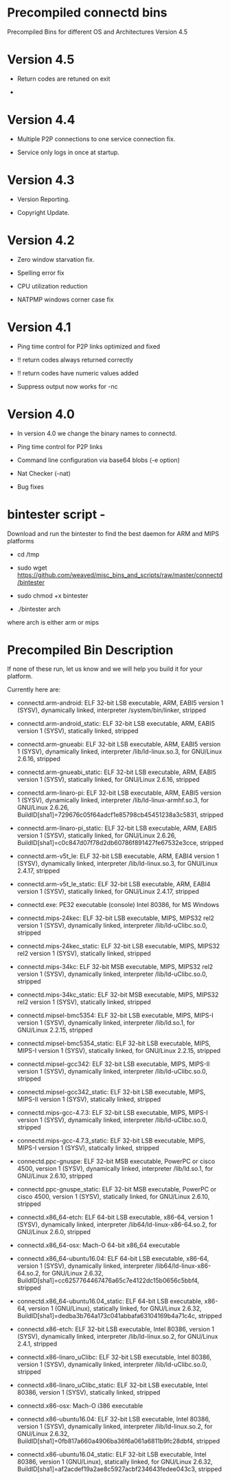 Precompiled connectd bins
=========================

Precompiled Bins for different OS and Architectures Version 4.5

Version 4.5
===========

-   Return codes are retuned on exit

-   

Version 4.4
===========

-   Multiple P2P connections to one service connection fix.

-   Service only logs in once at startup.

Version 4.3
===========

-   Version Reporting.

-   Copyright Update.

Version 4.2
===========

-   Zero window starvation fix.

-   Spelling error fix

-   CPU utilization reduction

-   NATPMP windows corner case fix

Version 4.1
===========

-   Ping time control for P2P links optimized and fixed

-   !! return codes always returned correctly

-   !! return codes have numeric values added

-   Suppress output now works for -nc

Version 4.0
===========

-   In version 4.0 we change the binary names to connectd.

-   Ping time control for P2P links

-   Command line configuration via base64 blobs (-e option)

-   Nat Checker (-nat)

-   Bug fixes

bintester script -
==================

Download and run the bintester to find the best daemon for ARM and MIPS
platforms

-   cd /tmp

-   sudo wget
    https://github.com/weaved/misc_bins_and_scripts/raw/master/connectd/bintester

-   sudo chmod +x bintester

-   ./bintester arch

where arch is either arm or mips

Precompiled Bin Description
===========================

If none of these run, let us know and we will help you build it for your
platform.

Currently here are:

-   connectd.arm-android: ELF 32-bit LSB executable, ARM, EABI5 version 1
    (SYSV), dynamically linked, interpreter /system/bin/linker, stripped

-   connectd.arm-android_static: ELF 32-bit LSB executable, ARM, EABI5 version 1
    (SYSV), statically linked, stripped

-   connectd.arm-gnueabi: ELF 32-bit LSB executable, ARM, EABI5 version 1
    (SYSV), dynamically linked, interpreter /lib/ld-linux.so.3, for GNU/Linux
    2.6.16, stripped

-   connectd.arm-gnueabi_static: ELF 32-bit LSB executable, ARM, EABI5 version 1
    (SYSV), statically linked, for GNU/Linux 2.6.16, stripped

-   connectd.arm-linaro-pi: ELF 32-bit LSB executable, ARM, EABI5 version 1
    (SYSV), dynamically linked, interpreter /lib/ld-linux-armhf.so.3, for
    GNU/Linux 2.6.26, BuildID[sha1]=729676c05f64adcf1e85798cb45451238a3c5831,
    stripped

-   connectd.arm-linaro-pi_static: ELF 32-bit LSB executable, ARM, EABI5 version
    1 (SYSV), statically linked, for GNU/Linux 2.6.26,
    BuildID[sha1]=c0c847d07f78d2db60786f891427fe67532e3cce, stripped

-   connectd.arm-v5t_le: ELF 32-bit LSB executable, ARM, EABI4 version 1 (SYSV),
    dynamically linked, interpreter /lib/ld-linux.so.3, for GNU/Linux 2.4.17,
    stripped

-   connectd.arm-v5t_le_static: ELF 32-bit LSB executable, ARM, EABI4 version 1
    (SYSV), statically linked, for GNU/Linux 2.4.17, stripped

-   connectd.exe: PE32 executable (console) Intel 80386, for MS Windows

-   connectd.mips-24kec: ELF 32-bit LSB executable, MIPS, MIPS32 rel2 version 1
    (SYSV), dynamically linked, interpreter /lib/ld-uClibc.so.0, stripped

-   connectd.mips-24kec_static: ELF 32-bit LSB executable, MIPS, MIPS32 rel2
    version 1 (SYSV), statically linked, stripped

-   connectd.mips-34kc: ELF 32-bit MSB executable, MIPS, MIPS32 rel2 version 1
    (SYSV), dynamically linked, interpreter /lib/ld-uClibc.so.0, stripped

-   connectd.mips-34kc_static: ELF 32-bit MSB executable, MIPS, MIPS32 rel2
    version 1 (SYSV), statically linked, stripped

-   connectd.mipsel-bmc5354: ELF 32-bit LSB executable, MIPS, MIPS-I version 1
    (SYSV), dynamically linked, interpreter /lib/ld.so.1, for GNU/Linux 2.2.15,
    stripped

-   connectd.mipsel-bmc5354_static: ELF 32-bit LSB executable, MIPS, MIPS-I
    version 1 (SYSV), statically linked, for GNU/Linux 2.2.15, stripped

-   connectd.mipsel-gcc342: ELF 32-bit LSB executable, MIPS, MIPS-II version 1
    (SYSV), dynamically linked, interpreter /lib/ld-uClibc.so.0, stripped

-   connectd.mipsel-gcc342_static: ELF 32-bit LSB executable, MIPS, MIPS-II
    version 1 (SYSV), statically linked, stripped

-   connectd.mips-gcc-4.7.3: ELF 32-bit LSB executable, MIPS, MIPS-I version 1
    (SYSV), dynamically linked, interpreter /lib/ld-uClibc.so.0, stripped

-   connectd.mips-gcc-4.7.3_static: ELF 32-bit LSB executable, MIPS, MIPS-I
    version 1 (SYSV), statically linked, stripped

-   connectd.ppc-gnuspe: ELF 32-bit MSB executable, PowerPC or cisco 4500,
    version 1 (SYSV), dynamically linked, interpreter /lib/ld.so.1, for
    GNU/Linux 2.6.10, stripped

-   connectd.ppc-gnuspe_static: ELF 32-bit MSB executable, PowerPC or cisco
    4500, version 1 (SYSV), statically linked, for GNU/Linux 2.6.10, stripped

-   connectd.x86_64-etch: ELF 64-bit LSB executable, x86-64, version 1 (SYSV),
    dynamically linked, interpreter /lib64/ld-linux-x86-64.so.2, for GNU/Linux
    2.6.0, stripped

-   connectd.x86_64-osx: Mach-O 64-bit x86_64 executable

-   connectd.x86_64-ubuntu16.04: ELF 64-bit LSB executable, x86-64, version 1
    (SYSV), dynamically linked, interpreter /lib64/ld-linux-x86-64.so.2, for
    GNU/Linux 2.6.32, BuildID[sha1]=cc6257764467476a65c7e4122dc15b0656c5bbf4,
    stripped

-   connectd.x86_64-ubuntu16.04_static: ELF 64-bit LSB executable, x86-64,
    version 1 (GNU/Linux), statically linked, for GNU/Linux 2.6.32,
    BuildID[sha1]=dedba3b764a173c041abbafa63104169b4a71c4c, stripped

-   connectd.x86-etch: ELF 32-bit LSB executable, Intel 80386, version 1 (SYSV),
    dynamically linked, interpreter /lib/ld-linux.so.2, for GNU/Linux 2.4.1,
    stripped

-   connectd.x86-linaro_uClibc: ELF 32-bit LSB executable, Intel 80386, version
    1 (SYSV), dynamically linked, interpreter /lib/ld-uClibc.so.0, stripped

-   connectd.x86-linaro_uClibc_static: ELF 32-bit LSB executable, Intel 80386,
    version 1 (SYSV), statically linked, stripped

-   connectd.x86-osx: Mach-O i386 executable

-   connectd.x86-ubuntu16.04: ELF 32-bit LSB executable, Intel 80386, version 1
    (SYSV), dynamically linked, interpreter /lib/ld-linux.so.2, for GNU/Linux
    2.6.32, BuildID[sha1]=0fb817a660a4906ba36f6a061a6811b9fc28dbf4, stripped

-   connectd.x86-ubuntu16.04_static: ELF 32-bit LSB executable, Intel 80386,
    version 1 (GNU/Linux), statically linked, for GNU/Linux 2.6.32,
    BuildID[sha1]=af2acdef19a2ae8c5927acbf234643fedee043c3, stripped
